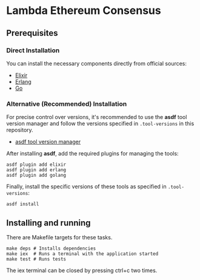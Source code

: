 # Lambda Ethereum Consensus

## Prerequisites

### Direct Installation
You can install the necessary components directly from official sources:
- [Elixir](https://elixir-lang.org/install.html)
- [Erlang](https://www.erlang.org/downloads)
- [Go](https://go.dev/doc/install)

### Alternative (Recommended) Installation
For precise control over versions, it's recommended to use the **asdf** tool version manager and follow the versions specified in `.tool-versions` in this repository.
- [asdf tool version manager](https://github.com/asdf-vm/asdf)

After installing **asdf**, add the required plugins for managing the tools:
```shell
asdf plugin add elixir
asdf plugin add erlang
asdf plugin add golang
```
Finally, install the specific versions of these tools as specified in `.tool-versions`:
```shell
asdf install
```

## Installing and running

There are Makefile targets for these tasks.

```shell
make deps # Installs dependencies
make iex  # Runs a terminal with the application started
make test # Runs tests
```

The iex terminal can be closed by pressing ctrl+c two times.
